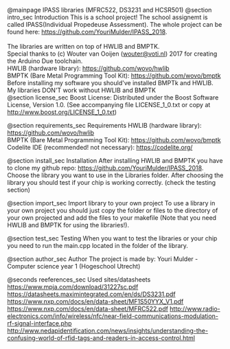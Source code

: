 @mainpage IPASS libraries (MFRC522, DS3231 and HCSR501)
@section intro_sec Introduction
This is a school project! The school assignemt is called IPASS(Individual Propedeuse Assessment).
The whole project can be found here: https://github.com/YouriMulder/IPASS_2018. <br>
<br>
The libraries are written on top of HWLIB and BMPTK. <br>
Special thanks to (c) Wouter van Ooijen (wouter@voti.nl) 2017 for creating the Arduino Due toolchain. <br>
HWLIB (hardware library): https://github.com/wovo/hwlib <br>
BMPTK (Bare Metal Programming Tool Kit): https://github.com/wovo/bmptk
<br>
Before installing my software you should've installed BMPTk and HWLIB. My libraries DON'T work without HWLIB and BMPTK
<br>
@section license_sec Boost License:
Distributed under the Boost Software License, Version 1.0. (See accompanying file LICENSE_1_0.txt or copy at http://www.boost.org/LICENSE_1_0.txt)

@section requirements_sec Requirements
HWLIB (hardware library): https://github.com/wovo/hwlib <br>
BMPTK (Bare Metal Programming Tool Kit): https://github.com/wovo/bmptk<br>
Codelite IDE (recommended! not necessary): https://codelite.org/

@section install_sec Installation
After installing HWLIB and BMPTK you have to clone my github repo: https://github.com/YouriMulder/IPASS_2018.
Choose the library you want to use in the Libraries folder.
After choosing the library you should test if your chip is working correctly. (check the testing section)

@section import_sec Import library to your own project
To use a library in your own project you should just copy the folder or files to the directory of your own projected and add the files to your makefile (Note that you need HWLIB and BMPTK for using the libraries!). 

@section test_sec Testing
When you want to test the libraries or your chip you need to run the main.cpp located in the folder of the library.

@section author_sec Author
The project is made by: Youri Mulder - Computer science year 1 (Hogeschool Utrecht)

@seconds reeferences_sec Used sites/datasheets
https://www.mpja.com/download/31227sc.pdf
https://datasheets.maximintegrated.com/en/ds/DS3231.pdf
https://www.nxp.com/docs/en/data-sheet/MF1S50YYX_V1.pdf
https://www.nxp.com/docs/en/data-sheet/MFRC522.pdf
http://www.radio-electronics.com/info/wireless/nfc/near-field-communications-modulation-rf-signal-interface.php
http://www.nedapidentification.com/news/insights/understanding-the-confusing-world-of-rfid-tags-and-readers-in-access-control.html